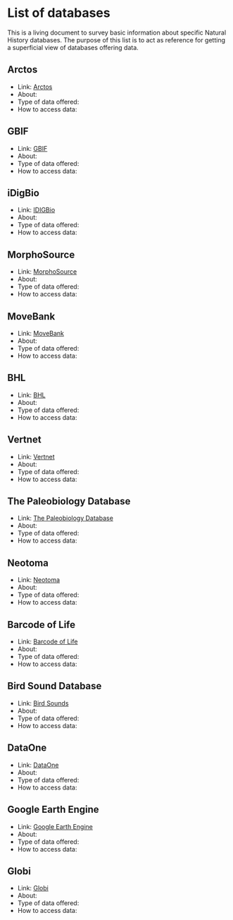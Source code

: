 # List of databases

This is a living document to survey basic information about specific Natural History databases. The purpose of this list is to act as reference for getting a superficial view of databases offering data.  

## Arctos

- Link: [Arctos](http://arctos.database.museum/home.cfm)
- About:
- Type of data offered:
- How to access data:

## GBIF

- Link: [GBIF](https://www.gbif.org/)
- About:
- Type of data offered:
- How to access data:

## iDigBio

- Link: [IDIGBio](https://www.idigbio.org/)
- About:
- Type of data offered:
- How to access data:

## MorphoSource

- Link: [MorphoSource](https://www.morphosource.org/)
- About:
- Type of data offered:
- How to access data:

## MoveBank

- Link: [MoveBank](https://www.movebank.org/)
- About:
- Type of data offered:
- How to access data:

## BHL 

- Link: [BHL](https://www.biodiversitylibrary.org/)
- About:
- Type of data offered:
- How to access data:

## Vertnet

- Link: [Vertnet](http://vertnet.org/)
- About:
- Type of data offered:
- How to access data:

## The Paleobiology Database

- Link: [The Paleobiology Database](https://paleobiodb.org/#/)
- About:
- Type of data offered:
- How to access data:

## Neotoma

- Link: [Neotoma](https://www.neotomadb.org/)
- About:
- Type of data offered:
- How to access data:

## Barcode of Life

- Link:  [Barcode of Life](http://boldsystems.org/)
- About:
- Type of data offered:
- How to access data:

## Bird Sound Database

- Link: [Bird Sounds](https://www.xeno-canto.org/)
- About:
- Type of data offered:
- How to access data:

## DataOne

- Link: [DataOne](https://www.dataone.org/)
- About:
- Type of data offered:
- How to access data:

## Google Earth Engine

- Link: [Google Earth Engine](https://www.dataone.org/)
- About:
- Type of data offered:
- How to access data:

## Globi

- Link: [Globi](https://www.globalbioticinteractions.org/)
- About:
- Type of data offered:
- How to access data:
